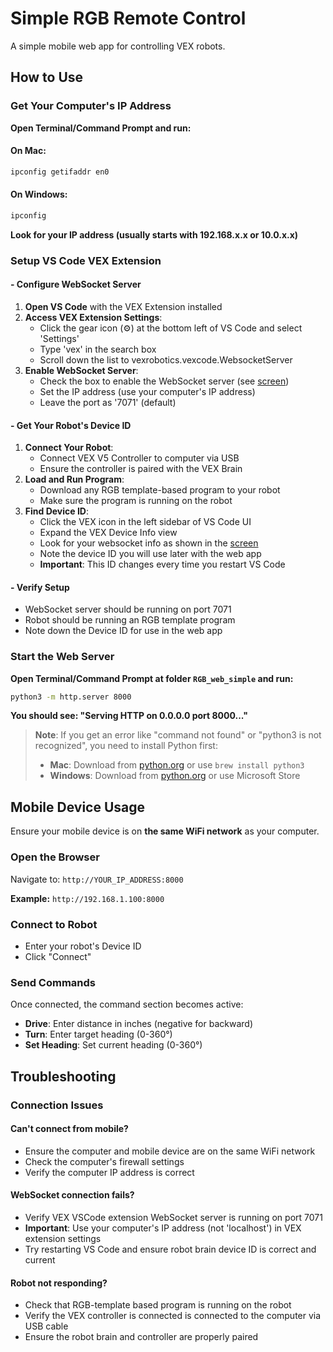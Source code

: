 # Simple RGB Remote Control

A simple mobile web app for controlling VEX robots.

## How to Use

### Get Your Computer's IP Address

**Open Terminal/Command Prompt and run:**

#### On Mac:
```bash
ipconfig getifaddr en0
```

#### On Windows:
```cmd
ipconfig
```

**Look for your IP address (usually starts with 192.168.x.x or 10.0.x.x)**

### Setup VS Code VEX Extension

#### - Configure WebSocket Server
1. **Open VS Code** with the VEX Extension installed
2. **Access VEX Extension Settings**:
   - Click the gear icon (⚙️) at the bottom left of VS Code and select 'Settings'
   - Type 'vex' in the search box
   - Scroll down the list to vexrobotics.vexcode.WebsocketServer
3. **Enable WebSocket Server**:
   - Check the box to enable the WebSocket server (see [screen](vex-vscode-settings.png))
   - Set the IP address (use your computer's IP address)
   - Leave the port as '7071' (default)

#### - Get Your Robot's Device ID
1. **Connect Your Robot**:
   - Connect VEX V5 Controller to computer via USB
   - Ensure the controller is paired with the VEX Brain
2. **Load and Run Program**:
   - Download any RGB template-based program to your robot
   - Make sure the program is running on the robot
3. **Find Device ID**:
   - Click the VEX icon in the left sidebar of VS Code UI
   - Expand the VEX Device Info view
   - Look for your websocket info as shown in the [screen](device-id.png)
   - Note the device ID you will use later with the web app
   - **Important**: This ID changes every time you restart VS Code

#### - Verify Setup
- WebSocket server should be running on port 7071
- Robot should be running an RGB template program
- Note down the Device ID for use in the web app

### Start the Web Server

**Open Terminal/Command Prompt at folder `RGB_web_simple` and run:**

```bash
python3 -m http.server 8000
```

**You should see: "Serving HTTP on 0.0.0.0 port 8000..."**

> **Note**: If you get an error like "command not found" or "python3 is not recognized", you need to install Python first:
> - **Mac**: Download from [python.org](https://python.org) or use `brew install python3`
> - **Windows**: Download from [python.org](https://python.org) or use Microsoft Store

## Mobile Device Usage
Ensure your mobile device is on **the same WiFi network** as your computer.


### Open the Browser
Navigate to: `http://YOUR_IP_ADDRESS:8000`

**Example:** `http://192.168.1.100:8000`

### Connect to Robot

-  Enter your robot's Device ID
-  Click "Connect"

### Send Commands

Once connected, the command section becomes active:

- **Drive**: Enter distance in inches (negative for backward)
- **Turn**: Enter target heading (0-360°)
- **Set Heading**: Set current heading (0-360°)


## Troubleshooting

### Connection Issues

#### **Can't connect from mobile?**
- Ensure the computer and mobile device are on the same WiFi network
- Check the computer's firewall settings
- Verify the computer IP address is correct

#### **WebSocket connection fails?**
- Verify VEX VSCode extension WebSocket server is running on port 7071
- **Important**: Use your computer's IP address (not 'localhost') in VEX extension settings
- Try restarting VS Code and ensure robot brain device ID is correct and current

#### **Robot not responding?**
- Check that RGB-template based program is running on the robot
- Verify the VEX controller is connected is connected to the computer via USB cable
- Ensure the robot brain and controller are properly paired